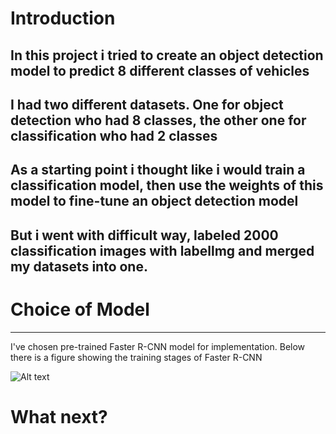 # Introduction 
In this project i tried to create an object detection model to predict 8 different classes of vehicles
---------------------------------------------------------------------------------------------------------------------------------------------------
 I had two different datasets. One for object detection who had 8 classes, the other one for classification who had 2 classes
 ---------------------------------------------------------------------------------------------------------------------------------------------------
 As a starting point i thought like i would train a classification model, then use the weights of this model to fine-tune an object detection model
 ---------------------------------------------------------------------------------------------------------------------------------------------------
 But i went with difficult way, labeled 2000 classification images with labellmg and merged my datasets into one.
 ---------------------------------------------------------------------------------------------------------------------------------------------------
# Choice of Model
---------------------------------------------------------------------------------------------------------------------------------------------------
I've chosen pre-trained Faster R-CNN model for implementation. Below there is a figure showing the training stages of Faster R-CNN

![Alt text](https://production-media.paperswithcode.com/methods/Screen_Shot_2020-05-24_at_5.10.31_PM.png "Optional title")
# What next?
